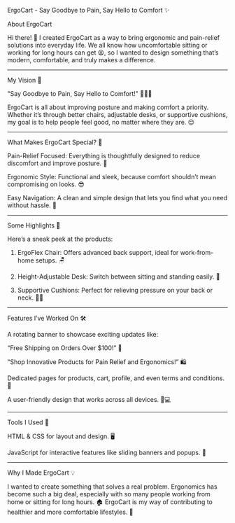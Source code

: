 ErgoCart - Say Goodbye to Pain, Say Hello to Comfort ✨

About ErgoCart

Hi there! 👋 I created ErgoCart as a way to bring ergonomic and pain-relief solutions into everyday life. We all know how uncomfortable sitting or working for long hours can get 😫, so I wanted to design something that’s modern, comfortable, and truly makes a difference.


---

My Vision 🎯

"Say Goodbye to Pain,
Say Hello to Comfort!" 💆‍♀💺

ErgoCart is all about improving posture and making comfort a priority. Whether it’s through better chairs, adjustable desks, or supportive cushions, my goal is to help people feel good, no matter where they are. 😌


---

What Makes ErgoCart Special? 🌟

Pain-Relief Focused: Everything is thoughtfully designed to reduce discomfort and improve posture. 💪

Ergonomic Style: Functional and sleek, because comfort shouldn’t mean compromising on looks. 😎

Easy Navigation: A clean and simple design that lets you find what you need without hassle. 🧭



---

Some Highlights 🎉

Here’s a sneak peek at the products:

1. ErgoFlex Chair: Offers advanced back support, ideal for work-from-home setups. 🪑


2. Height-Adjustable Desk: Switch between sitting and standing easily. 💼


3. Supportive Cushions: Perfect for relieving pressure on your back or neck. 💆‍♂




---

Features I’ve Worked On 🛠

A rotating banner to showcase exciting updates like:

“Free Shipping on Orders Over $100!” 🚚

“Shop Innovative Products for Pain Relief and Ergonomics!” 🛍


Dedicated pages for products, cart, profile, and even terms and conditions. 📄

A user-friendly design that works across all devices. 📱💻



---

Tools I Used 🧰

HTML & CSS for layout and design. 🖥

JavaScript for interactive features like sliding banners and popups. 🚀



---

Why I Made ErgoCart 💡

I wanted to create something that solves a real problem. Ergonomics has become such a big deal, especially with so many people working from home or sitting for long hours. 🏠 ErgoCart is my way of contributing to healthier and more comfortable lifestyles. 🌱
